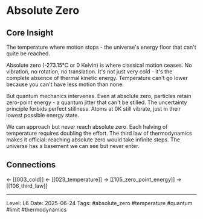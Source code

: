 # Absolute Zero

## Core Insight
The temperature where motion stops - the universe's energy floor that can't quite be reached.

Absolute zero (-273.15°C or 0 Kelvin) is where classical motion ceases. No vibration, no rotation, no translation. It's not just very cold - it's the complete absence of thermal kinetic energy. Temperature can't go lower because you can't have less motion than none.

But quantum mechanics intervenes. Even at absolute zero, particles retain zero-point energy - a quantum jitter that can't be stilled. The uncertainty principle forbids perfect stillness. Atoms at 0K still vibrate, just in their lowest possible energy state.

We can approach but never reach absolute zero. Each halving of temperature requires doubling the effort. The third law of thermodynamics makes it official: reaching absolute zero would take infinite steps. The universe has a basement we can see but never enter.

## Connections
← [[003_cold]]
← [[023_temperature]]
→ [[105_zero_point_energy]]
→ [[106_third_law]]

---
Level: L6
Date: 2025-06-24
Tags: #absolute_zero #temperature #quantum #limit #thermodynamics